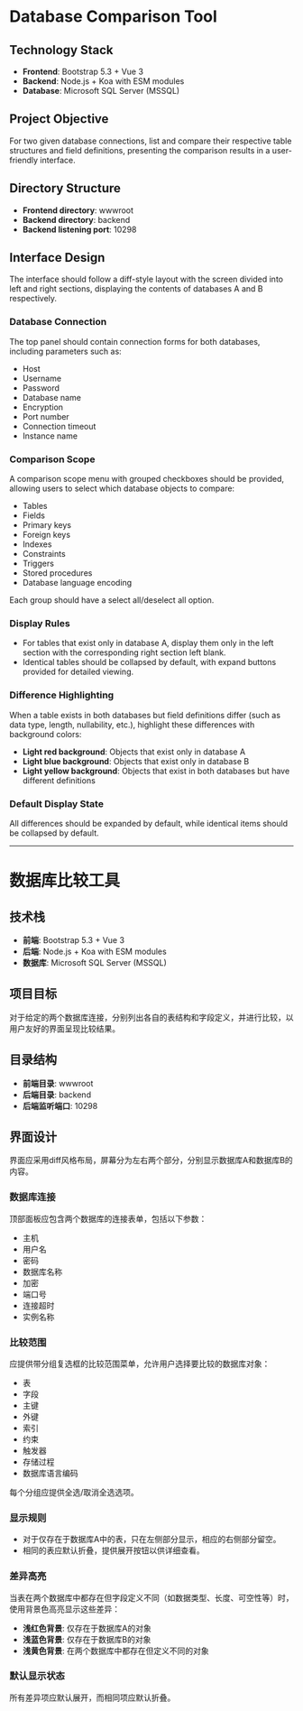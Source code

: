 # Database Comparison Tool

## Technology Stack
- **Frontend**: Bootstrap 5.3 + Vue 3
- **Backend**: Node.js + Koa with ESM modules
- **Database**: Microsoft SQL Server (MSSQL)

## Project Objective
For two given database connections, list and compare their respective table structures and field definitions, presenting the comparison results in a user-friendly interface.

## Directory Structure
- **Frontend directory**: wwwroot
- **Backend directory**: backend
- **Backend listening port**: 10298

## Interface Design
The interface should follow a diff-style layout with the screen divided into left and right sections, displaying the contents of databases A and B respectively.

### Database Connection
The top panel should contain connection forms for both databases, including parameters such as:
- Host
- Username
- Password
- Database name
- Encryption
- Port number
- Connection timeout
- Instance name

### Comparison Scope
A comparison scope menu with grouped checkboxes should be provided, allowing users to select which database objects to compare:
- Tables
- Fields
- Primary keys
- Foreign keys
- Indexes
- Constraints
- Triggers
- Stored procedures
- Database language encoding

Each group should have a select all/deselect all option.

### Display Rules
- For tables that exist only in database A, display them only in the left section with the corresponding right section left blank.
- Identical tables should be collapsed by default, with expand buttons provided for detailed viewing.

### Difference Highlighting
When a table exists in both databases but field definitions differ (such as data type, length, nullability, etc.), highlight these differences with background colors:
- **Light red background**: Objects that exist only in database A
- **Light blue background**: Objects that exist only in database B
- **Light yellow background**: Objects that exist in both databases but have different definitions

### Default Display State
All differences should be expanded by default, while identical items should be collapsed by default.

---

# 数据库比较工具

## 技术栈
- **前端**: Bootstrap 5.3 + Vue 3
- **后端**: Node.js + Koa with ESM modules
- **数据库**: Microsoft SQL Server (MSSQL)

## 项目目标
对于给定的两个数据库连接，分别列出各自的表结构和字段定义，并进行比较，以用户友好的界面呈现比较结果。

## 目录结构
- **前端目录**: wwwroot
- **后端目录**: backend
- **后端监听端口**: 10298

## 界面设计
界面应采用diff风格布局，屏幕分为左右两个部分，分别显示数据库A和数据库B的内容。

### 数据库连接
顶部面板应包含两个数据库的连接表单，包括以下参数：
- 主机
- 用户名
- 密码
- 数据库名称
- 加密
- 端口号
- 连接超时
- 实例名称

### 比较范围
应提供带分组复选框的比较范围菜单，允许用户选择要比较的数据库对象：
- 表
- 字段
- 主键
- 外键
- 索引
- 约束
- 触发器
- 存储过程
- 数据库语言编码

每个分组应提供全选/取消全选选项。

### 显示规则
- 对于仅存在于数据库A中的表，只在左侧部分显示，相应的右侧部分留空。
- 相同的表应默认折叠，提供展开按钮以供详细查看。

### 差异高亮
当表在两个数据库中都存在但字段定义不同（如数据类型、长度、可空性等）时，使用背景色高亮显示这些差异：
- **浅红色背景**: 仅存在于数据库A的对象
- **浅蓝色背景**: 仅存在于数据库B的对象
- **浅黄色背景**: 在两个数据库中都存在但定义不同的对象

### 默认显示状态
所有差异项应默认展开，而相同项应默认折叠。